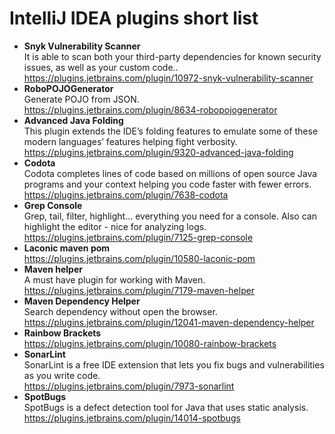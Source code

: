 # IntelliJ IDEA plugins short list


- **Snyk Vulnerability Scanner**<br/>
It is able to scan both your third-party dependencies for known security issues, as well as your custom code..<br/>
https://plugins.jetbrains.com/plugin/10972-snyk-vulnerability-scanner
- **RoboPOJOGenerator**<br/>
Generate POJO from JSON.<br/>
https://plugins.jetbrains.com/plugin/8634-robopojogenerator
- **Advanced Java Folding**<br/>
This plugin extends the IDE’s folding features to emulate some of these modern languages’ features helping fight verbosity.<br/>
https://plugins.jetbrains.com/plugin/9320-advanced-java-folding
- **Codota**<br/>
Codota completes lines of code based on millions of open source Java programs and your context helping you code faster with fewer errors. <br/>
https://plugins.jetbrains.com/plugin/7638-codota
- **Grep Console**<br/>
Grep, tail, filter, highlight... everything you need for a console. Also can highlight the editor - nice for analyzing logs.<br/>
https://plugins.jetbrains.com/plugin/7125-grep-console
- **Laconic maven pom**<br/>
https://plugins.jetbrains.com/plugin/10580-laconic-pom
- **Maven helper**<br/>
A must have plugin for working with Maven.<br/>
https://plugins.jetbrains.com/plugin/7179-maven-helper
- **Maven Dependency Helper**<br/>
Search dependency without open the browser.<br/>
https://plugins.jetbrains.com/plugin/12041-maven-dependency-helper
- **Rainbow Brackets**<br/>
https://plugins.jetbrains.com/plugin/10080-rainbow-brackets
- **SonarLint**<br/>
SonarLint is a free IDE extension that lets you fix bugs and vulnerabilities as you write code.<br/>
https://plugins.jetbrains.com/plugin/7973-sonarlint
- **SpotBugs**<br/>
SpotBugs is a defect detection tool for Java that uses static analysis.<br/>
https://plugins.jetbrains.com/plugin/14014-spotbugs
